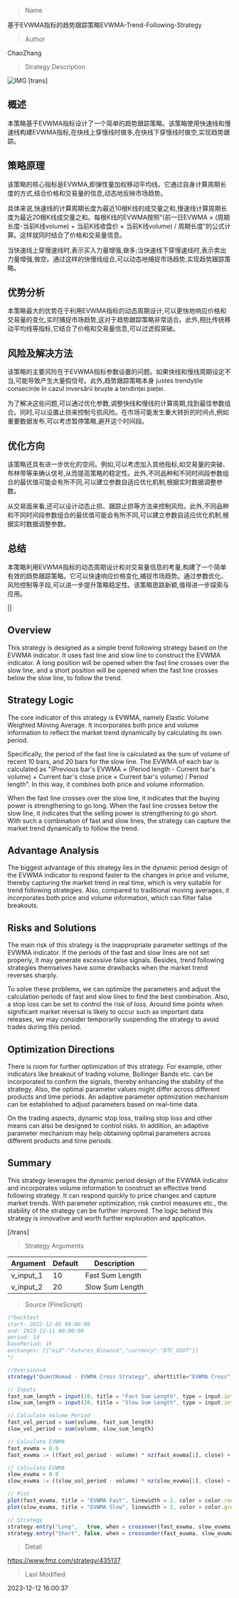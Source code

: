 
> Name

基于EVWMA指标的趋势跟踪策略EVWMA-Trend-Following-Strategy

> Author

ChaoZhang

> Strategy Description

![IMG](https://www.fmz.com/upload/asset/1bca646f3b9703973ee.png)
[trans]

## 概述

本策略基于EVWMA指标设计了一个简单的趋势跟踪策略。该策略使用快速线和慢速线构建EVWMA指标,在快线上穿慢线时做多,在快线下穿慢线时做空,实现趋势跟踪。

## 策略原理

该策略的核心指标是EVWMA,即弹性量加权移动平均线。它通过自身计算周期长度的方式,结合价格和交易量的信息,动态地反映市场趋势。

具体来说,快速线的计算周期长度为最近10根K线的成交量之和,慢速线计算周期长度为最近20根K线成交量之和。每根K线的EVWMA按照“(前一日EVWMA × (周期长度-当前K线volume) + 当前K线收盘价 × 当前K线volume) / 周期长度”的公式计算。这样就同时结合了价格和交易量信息。

当快速线上穿慢速线时,表示买入力量增强,做多;当快速线下穿慢速线时,表示卖出力量增强,做空。通过这样的快慢线组合,可以动态地捕捉市场趋势,实现趋势跟踪策略。

## 优势分析

本策略最大的优势在于利用EVWMA指标的动态周期设计,可以更快地响应价格和交易量的变化,实时捕捉市场趋势,这对于趋势跟踪策略非常适合。此外,相比传统移动平均线等指标,它结合了价格和交易量信息,可以过滤假突破。

## 风险及解决方法

该策略的主要风险在于EVWMA指标参数设置的问题。如果快线和慢线周期设定不当,可能导致产生大量假信号。此外,趋势跟踪策略本身 justes trendyțile consecințe în cazul inversării bruște a tendinței pieței.

为了解决这些问题,可以通过优化参数,调整快线和慢线的计算周期,找到最佳参数组合。同时,可以设置止损来控制亏损风险。在市场可能发生重大转折的时间点,例如重要数据发布,可以考虑暂停策略,避开这个时间段。

## 优化方向

该策略还具有进一步优化的空间。例如,可以考虑加入其他指标,如交易量的突破、布林带等来确认信号,从而提高策略的稳定性。此外,不同品种和不同时间段参数组合的最优值可能会有所不同,可以建立参数自适应优化机制,根据实时数据调整参数。

从交易面来看,还可以设计动态止损、跟踪止损等方法来控制风险。此外,不同品种和不同时间段参数组合的最优值可能会有所不同,可以建立参数自适应优化机制,根据实时数据调整参数。

## 总结

本策略利用EVWMA指标的动态周期设计和对交易量信息的考量,构建了一个简单有效的趋势跟踪策略。它可以快速响应价格变化,捕捉市场趋势。通过参数优化、风险控制等手段,可以进一步提升策略稳定性。该策略思路新颖,值得进一步探索与应用。

||


## Overview  

This strategy is designed as a simple trend following strategy based on the EVWMA indicator. It uses fast line and slow line to construct the EVWMA indicator. A long position will be opened when the fast line crosses over the slow line, and a short position will be opened when the fast line crosses below the slow line, to follow the trend.  

## Strategy Logic

The core indicator of this strategy is EVWMA, namely Elastic Volume Weighted Moving Average. It incorporates both price and volume information to reflect the market trend dynamically by calculating its own period.

Specifically, the period of the fast line is calculated as the sum of volume of recent 10 bars, and 20 bars for the slow line. The EVWMA of each bar is calculated as "(Previous bar's EVWMA × (Period length - Current bar's volume) + Current bar's close price × Current bar's volume) / Period length". In this way, it combines both price and volume information.  

When the fast line crosses over the slow line, it indicates that the buying power is strengthening to go long. When the fast line crosses below the slow line, it indicates that the selling power is strengthening to go short. With such a combination of fast and slow lines, the strategy can capture the market trend dynamically to follow the trend.

## Advantage Analysis   

The biggest advantage of this strategy lies in the dynamic period design of the EVWMA indicator to respond faster to the changes in price and volume, thereby capturing the market trend in real time, which is very suitable for trend following strategies. Also, compared to traditional moving averages, it incorporates both price and volume information, which can filter false breakouts.  

## Risks and Solutions

The main risk of this strategy is the inappropriate parameter settings of the EVWMA indicator. If the periods of the fast and slow lines are not set properly, it may generate excessive false signals. Besides, trend following strategies themselves have some drawbacks when the market trend reverses sharply.

To solve these problems, we can optimize the parameters and adjust the calculation periods of fast and slow lines to find the best combination. Also, a stop loss can be set to control the risk of loss. Around time points when significant market reversal is likely to occur such as important data releases, we may consider temporarily suspending the strategy to avoid trades during this period.

## Optimization Directions 

There is room for further optimization of this strategy. For example, other indicators like breakout of trading volume, Bollinger Bands etc. can be incorporated to confirm the signals, thereby enhancing the stability of the strategy. Also, the optimal parameter values might differ across different products and time periods. An adaptive parameter optimization mechanism can be established to adjust parameters based on real-time data.  

On the trading aspects, dynamic stop loss, trailing stop loss and other means can also be designed to control risks. In addition, an adaptive parameter mechanism may help obtaining optimal parameters across different products and time periods.

## Summary

This strategy leverages the dynamic period design of the EVWMA indicator and incorporates volume information to construct an effective trend following strategy. It can respond quickly to price changes and capture market trends. With parameter optimization, risk control measures etc., the stability of the strategy can be further improved. The logic behind this strategy is innovative and worth further exploration and application.

[/trans]

> Strategy Arguments



|Argument|Default|Description|
|----|----|----|
|v_input_1|10|Fast Sum Length|
|v_input_2|20|Slow Sum Length|


> Source (PineScript)

``` javascript
/*backtest
start: 2022-12-05 00:00:00
end: 2023-12-11 00:00:00
period: 1d
basePeriod: 1h
exchanges: [{"eid":"Futures_Binance","currency":"BTC_USDT"}]
*/

//@version=4
strategy("QuantNomad - EVWMA Cross Strategy", shorttitle="EVWMA Cross", overlay=true)

// Inputs
fast_sum_length = input(10, title = "Fast Sum Length", type = input.integer)
slow_sum_length = input(20, title = "Slow Sum Length", type = input.integer)

// Calculate Volume Period
fast_vol_period = sum(volume, fast_sum_length)
slow_vol_period = sum(volume, slow_sum_length)

// Calculate EVWMA
fast_evwma = 0.0
fast_evwma := ((fast_vol_period - volume) * nz(fast_evwma[1], close) + volume * close) / (fast_vol_period)

// Calculate EVWMA
slow_evwma = 0.0
slow_evwma := ((slow_vol_period - volume) * nz(slow_evwma[1], close) + volume * close) / (slow_vol_period)

// Plot 
plot(fast_evwma, title = "EVWMA Fast", linewidth = 2, color = color.red)
plot(slow_evwma, title = "EVWMA Slow", linewidth = 2, color = color.green)

// Strategy
strategy.entry("Long",   true, when = crossover(fast_evwma, slow_evwma))
strategy.entry("Short", false, when = crossunder(fast_evwma, slow_evwma))
```

> Detail

https://www.fmz.com/strategy/435137

> Last Modified

2023-12-12 16:00:37
